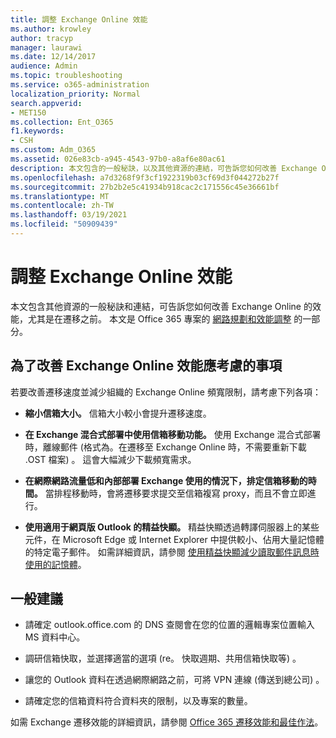 ```yaml
---
title: 調整 Exchange Online 效能
ms.author: krowley
author: tracyp
manager: laurawi
ms.date: 12/14/2017
audience: Admin
ms.topic: troubleshooting
ms.service: o365-administration
localization_priority: Normal
search.appverid:
- MET150
ms.collection: Ent_O365
f1.keywords:
- CSH
ms.custom: Adm_O365
ms.assetid: 026e83cb-a945-4543-97b0-a8af6e80ac61
description: 本文包含的一般秘訣，以及其他資源的連結，可告訴您如何改善 Exchange Online 的效能。
ms.openlocfilehash: a7d3268f9f3cf1922319b03cf69d3f044272b27f
ms.sourcegitcommit: 27b2b2e5c41934b918cac2c171556c45e36661bf
ms.translationtype: MT
ms.contentlocale: zh-TW
ms.lasthandoff: 03/19/2021
ms.locfileid: "50909439"
---
```

# <a name="tune-exchange-online-performance"></a>調整 Exchange Online 效能

本文包含其他資源的一般秘訣和連結，可告訴您如何改善 Exchange Online 的效能，尤其是在遷移之前。 本文是 Office 365 專案的 [網路規劃和效能調整](./network-planning-and-performance.md) 的一部分。
   
## <a name="things-to-consider-in-order-to-improve-exchange-online-performance"></a>為了改善 Exchange Online 效能應考慮的事項

若要改善遷移速度並減少組織的 Exchange Online 頻寬限制，請考慮下列各項：
  
- **縮小信箱大小。** 信箱大小較小會提升遷移速度。 
    
- **在 Exchange 混合式部署中使用信箱移動功能。** 使用 Exchange 混合式部署時，離線郵件 (格式為。在遷移至 Exchange Online 時，不需要重新下載 .OST 檔案) 。 這會大幅減少下載頻寬需求。 
    
- **在網際網路流量低和內部部署 Exchange 使用的情況下，排定信箱移動的時間。** 當排程移動時，會將遷移要求提交至信箱複寫 proxy，而且不會立即進行。 
    
- **使用適用于網頁版 Outlook 的精益快顯。** 精益快顯透過轉譯伺服器上的某些元件，在 Microsoft Edge 或 Internet Explorer 中提供較小、佔用大量記憶體的特定電子郵件。 如需詳細資訊，請參閱 [使用精益快顯減少讀取郵件訊息時使用的記憶體](https://support.office.com/article/a6d6ba01-2562-4c3d-a8f1-78748dd506cf)。


## <a name="general-advice"></a>一般建議

- 請確定 outlook.office.com 的 DNS 查閱會在您的位置的邏輯專案位置輸入 MS 資料中心。

- 調研信箱快取，並選擇適當的選項 (re。 快取週期、共用信箱快取等) 。

- 讓您的 Outlook 資料在透過網際網路之前，可將 VPN 連線 (傳送到總公司) 。

- 請確定您的信箱資料符合資料夾的限制，以及專案的數量。
    
如需 Exchange 遷移效能的詳細資訊，請參閱 [Office 365 遷移效能和最佳作法](https://support.office.com/article/d9acb371-fd6c-4c14-aa8e-db5cbe39aa57)。
